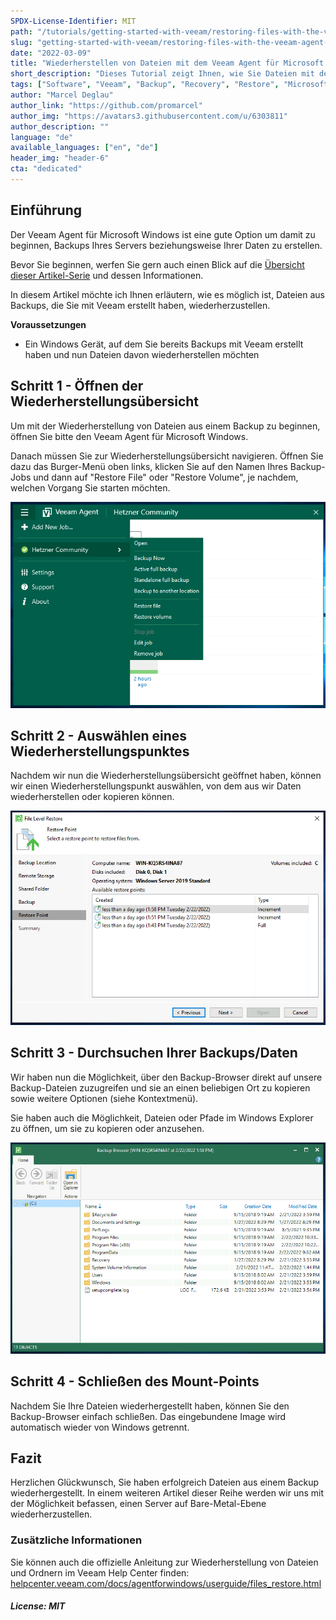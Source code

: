 ```yaml
---
SPDX-License-Identifier: MIT
path: "/tutorials/getting-started-with-veeam/restoring-files-with-the-veeam-agent-for-microsoft-windows/de"
slug: "getting-started-with-veeam/restoring-files-with-the-veeam-agent-for-microsoft-windows"
date: "2022-03-09"
title: "Wiederherstellen von Dateien mit dem Veeam Agent für Microsoft Windows"
short_description: "Dieses Tutorial zeigt Ihnen, wie Sie Dateien mit dem Veeam Agent für Microsoft Windows wiederherstellen."
tags: ["Software", "Veeam", "Backup", "Recovery", "Restore", "Microsoft Windows", "Tools"]
author: "Marcel Deglau"
author_link: "https://github.com/promarcel"
author_img: "https://avatars3.githubusercontent.com/u/6303811"
author_description: ""
language: "de"
available_languages: ["en", "de"]
header_img: "header-6"
cta: "dedicated"
---
```


## Einführung

Der Veeam Agent für Microsoft Windows ist eine gute Option um damit zu beginnen, Backups Ihres Servers beziehungsweise Ihrer Daten zu erstellen.

Bevor Sie beginnen, werfen Sie gern auch einen Blick auf die [Übersicht dieser Artikel-Serie](/tutorials/getting-started-with-veeam/de) und dessen Informationen.

In diesem Artikel möchte ich Ihnen erläutern, wie es möglich ist, Dateien aus Backups, die Sie mit Veeam erstellt haben, wiederherzustellen.

**Voraussetzungen**

* Ein Windows Gerät, auf dem Sie bereits Backups mit Veeam erstellt haben und nun Dateien davon wiederherstellen möchten

## Schritt 1 - Öffnen der Wiederherstellungsübersicht

Um mit der Wiederherstellung von Dateien aus einem Backup zu beginnen, öffnen Sie bitte den Veeam Agent für Microsoft Windows.

Danach müssen Sie zur Wiederherstellungsübersicht navigieren. Öffnen Sie dazu das Burger-Menü oben links, klicken Sie auf den Namen Ihres Backup-Jobs und dann auf "Restore File" oder "Restore Volume", je nachdem, welchen Vorgang Sie starten möchten.

![Öffnen der Wiederherstellungsübersicht](images/24-win-recovery-start.png)

## Schritt 2 - Auswählen eines Wiederherstellungspunktes

Nachdem wir nun die Wiederherstellungsübersicht geöffnet haben, können wir einen Wiederherstellungspunkt auswählen, von dem aus wir Daten wiederherstellen oder kopieren können.

![Auswählen eines Wiederherstellungspunktes](images/25-win-recovery-select.png)

## Schritt 3 - Durchsuchen Ihrer Backups/Daten

Wir haben nun die Möglichkeit, über den Backup-Browser direkt auf unsere Backup-Dateien zuzugreifen und sie an einen beliebigen Ort zu kopieren sowie weitere Optionen (siehe Kontextmenü).

Sie haben auch die Möglichkeit, Dateien oder Pfade im Windows Explorer zu öffnen, um sie zu kopieren oder anzusehen.

![Durchsuchen Ihrer Backups/Daten](images/26-win-recovery-explorer.png)

## Schritt 4 - Schließen des Mount-Points

Nachdem Sie Ihre Dateien wiederhergestellt haben, können Sie den Backup-Browser einfach schließen. Das eingebundene Image wird automatisch wieder von Windows getrennt.

## Fazit

Herzlichen Glückwunsch, Sie haben erfolgreich Dateien aus einem Backup wiederhergestellt. In einem weiteren Artikel dieser Reihe werden wir uns mit der Möglichkeit befassen, einen Server auf Bare-Metal-Ebene wiederherzustellen.

### Zusätzliche Informationen

Sie können auch die offizielle Anleitung zur Wiederherstellung von Dateien und Ordnern im Veeam Help Center finden: 
[helpcenter.veeam.com/docs/agentforwindows/userguide/files_restore.html](https://helpcenter.veeam.com/docs/agentforwindows/userguide/files_restore.html?ver=50)

##### License: MIT

<!--

Contributor's Certificate of Origin

By making a contribution to this project, I certify that:

(a) The contribution was created in whole or in part by me and I have
    the right to submit it under the license indicated in the file; or

(b) The contribution is based upon previous work that, to the best of my
    knowledge, is covered under an appropriate license and I have the
    right under that license to submit that work with modifications,
    whether created in whole or in part by me, under the same license
    (unless I am permitted to submit under a different license), as
    indicated in the file; or

(c) The contribution was provided directly to me by some other person
    who certified (a), (b) or (c) and I have not modified it.

(d) I understand and agree that this project and the contribution are
    public and that a record of the contribution (including all personal
    information I submit with it, including my sign-off) is maintained
    indefinitely and may be redistributed consistent with this project
    or the license(s) involved.

Signed-off-by: Marcel Deglau <marcel.deglau@hetzner.com>

-->
